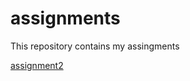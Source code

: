 # assignments
This repository contains my assingments


[assignment2](https://github.com/LStiphout/assignments/blob/master/assignment2%20(1)%20(1).ipynb)
